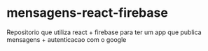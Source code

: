 # mensagens-react-firebase
Repositorio que utiliza react + firebase para ter um app que publica mensagens + autenticacao com o google
